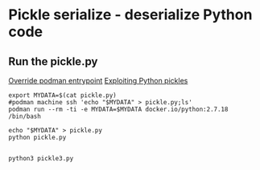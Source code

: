 # Pickle serialize - deserialize Python code

## Run the pickle.py 

[Override podman entrypoint](https://oprearocks.medium.com/how-to-properly-override-the-entrypoint-using-docker-run-2e081e5feb9d)
[Exploiting Python pickles](https://davidhamann.de/2020/04/05/exploiting-python-pickle/)

    export MYDATA=$(cat pickle.py)  
    #podman machine ssh 'echo "$MYDATA" > pickle.py;ls'
    podman run --rm -ti -e MYDATA=$MYDATA docker.io/python:2.7.18 /bin/bash

    echo "$MYDATA" > pickle.py
    python pickle.py


    python3 pickle3.py